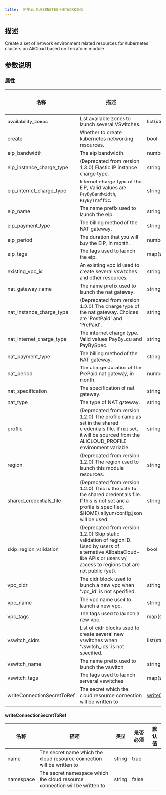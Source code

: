 ```yaml
---
title:  阿里云 KUBERNETES-NETWORKING
---
```


## 描述

Create a set of network environment related resources for Kubernetes clusters on AliCloud based on Terraform module

## 参数说明


### 属性

 名称 | 描述 | 类型 | 是否必须 | 默认值 
 ------------ | ------------- | ------------- | ------------- | ------------- 
 availability_zones | List available zones to launch several VSwitches. | list(string) | false |  
 create | Whether to create kubernetes networking resources. | bool | false |  
 eip_bandwidth | The eip bandwidth. | number | false |  
 eip_instance_charge_type | (Deprecated from version 1.3.0) Elastic IP instance charge type. | string | false |  
 eip_internet_charge_type | Internet charge type of the EIP, Valid values are `PayByBandwidth`, `PayByTraffic`.  | string | false |  
 eip_name | The name prefix used to launch the eip.  | string | false |  
 eip_payment_type | The billing method of the NAT gateway. | string | false |  
 eip_period | The duration that you will buy the EIP, in month. | number | false |  
 eip_tags | The tags used to launch the eip. | map(string) | false |  
 existing_vpc_id | An existing vpc id used to create several vswitches and other resources. | string | false |  
 nat_gateway_name | The name prefix used to launch the nat gateway. | string | false |  
 nat_instance_charge_type | (Deprecated from version 1.3.0) The charge type of the nat gateway. Choices are 'PostPaid' and 'PrePaid'. | string | false |  
 nat_internet_charge_type | The internet charge type. Valid values PayByLcu and PayBySpec. | string | false |  
 nat_payment_type | The billing method of the NAT gateway. | string | false |  
 nat_period | The charge duration of the PrePaid nat gateway, in month. | number | false |  
 nat_specification | The specification of nat gateway. | string | false |  
 nat_type | The type of NAT gateway. | string | false |  
 profile | (Deprecated from version 1.2.0) The profile name as set in the shared credentials file. If not set, it will be sourced from the ALICLOUD_PROFILE environment variable. | string | false |  
 region | (Deprecated from version 1.2.0) The region used to launch this module resources. | string | false |  
 shared_credentials_file | (Deprecated from version 1.2.0) This is the path to the shared credentials file. If this is not set and a profile is specified, $HOME/.aliyun/config.json will be used. | string | false |  
 skip_region_validation | (Deprecated from version 1.2.0) Skip static validation of region ID. Used by users of alternative AlibabaCloud-like APIs or users w/ access to regions that are not public (yet). | bool | false |  
 vpc_cidr | The cidr block used to launch a new vpc when 'vpc_id' is not specified. | string | false |  
 vpc_name | The vpc name used to launch a new vpc. | string | false |  
 vpc_tags | The tags used to launch a new vpc. | map(string) | false |  
 vswitch_cidrs | List of cidr blocks used to create several new vswitches when 'vswitch_ids' is not specified. | list(string) | false |  
 vswitch_name | The name prefix used to launch the vswitch.  | string | false |  
 vswitch_tags | The tags used to launch serveral vswitches. | map(string) | false |  
 writeConnectionSecretToRef | The secret which the cloud resource connection will be written to | [writeConnectionSecretToRef](#writeConnectionSecretToRef) | false |  


#### writeConnectionSecretToRef

 名称 | 描述 | 类型 | 是否必须 | 默认值 
 ------------ | ------------- | ------------- | ------------- | ------------- 
 name | The secret name which the cloud resource connection will be written to | string | true |  
 namespace | The secret namespace which the cloud resource connection will be written to | string | false |  
